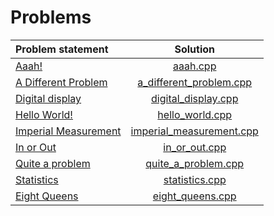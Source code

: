 # Problems

|    Problem statement     |           Solution           |
|:-------------------------|:----------------------------:|
| [Aaah!][]                | [aaah.cpp][]                 |
| [A Different Problem][]  | [a_different_problem.cpp][]  |
| [Digital display][]      | [digital_display.cpp][]      |
| [Hello World!][]         | [hello_world.cpp][]          |
| [Imperial Measurement][] | [imperial_measurement.cpp][] |
| [In or Out][]            | [in_or_out.cpp][]            |
| [Quite a problem][]      | [quite_a_problem.cpp][]      |
| [Statistics][]           | [statistics.cpp][]           |
| [Eight Queens][]         | [eight_queens.cpp][]         |

[Aaah!]:                https://open.kattis.com/problems/aaah
[A Different Problem]:  https://open.kattis.com/problems/different
[Digital display]:      https://open.kattis.com/problems/display
[Hello World!]:         https://open.kattis.com/problems/hello
[Imperial Measurement]: https://open.kattis.com/problems/measurement
[In or Out]:            https://open.kattis.com/problems/mandelbrot
[Quite a problem]:      https://open.kattis.com/problems/quiteaproblem
[Statistics]:           https://open.kattis.com/problems/statistics
[Eight Queens]:         https://open.kattis.com/problems/8queens

[aaah.cpp]:                 aaah.cpp
[a_different_problem.cpp]:  a_different_problem.cpp
[digital_display.cpp]:      digital_display.cpp
[hello_world.cpp]:          hello_world.cpp
[imperial_measurement.cpp]: imperial_measurement.cpp
[in_or_out.cpp]:            in_or_out.cpp
[quite_a_problem.cpp]:      quite_a_problem.cpp
[statistics.cpp]:           statistics.cpp
[eight_queens.cpp]:         eight_queens.cpp
